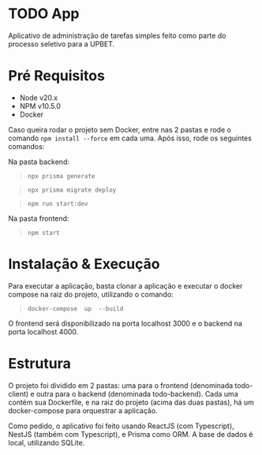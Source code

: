 # TODO App

Aplicativo de administração de tarefas simples feito como parte do processo seletivo para a UPBET.

# Pré Requisitos

 - Node v20.x
 - NPM v10.5.0
 - Docker

Caso queira rodar o projeto sem Docker, entre nas 2 pastas e rode o comando `npm install --force` em cada uma. Após isso, rode os seguintes comandos:

Na pasta backend:
> `npx prisma generate`

> `npx prisma migrate deploy`

> `npm run start:dev` 

Na pasta frontend:
> `npm start`

# Instalação & Execução

Para executar a aplicação, basta clonar a aplicação e executar o docker compose na raiz do projeto, utilizando o comando:
> `docker-compose  up  --build`

O frontend será disponibilizado na porta localhost 3000 e o backend na porta localhost 4000.

# Estrutura

O projeto foi dividido em 2 pastas: uma para o frontend (denominada todo-client) e outra para o backend (denominada todo-backend). Cada uma contém sua Dockerfile, e na raiz do projeto (acima das duas pastas), há um docker-compose para orquestrar a aplicação.

Como pedido, o aplicativo foi feito usando ReactJS (com Typescript), NestJS (também com Typescript), e Prisma como ORM. A base de dados é local, utilizando SQLite.
